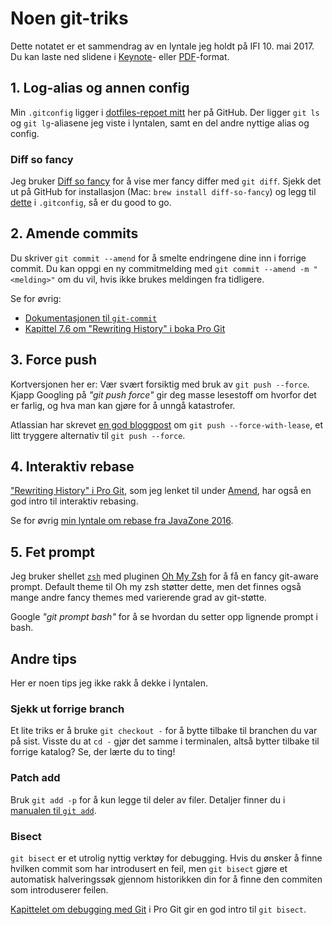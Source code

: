 # Noen git-triks

Dette notatet er et sammendrag av en lyntale jeg holdt på IFI 10. mai 2017. Du kan laste ned slidene i [Keynote](Slides.key)- eller [PDF](Slides.pdf)-format.

## 1. Log-alias og annen config

Min `.gitconfig` ligger i [dotfiles-repoet mitt](https://github.com/fredva/dotfiles/blob/master/gitconfig) her på GitHub. Der ligger `git ls` og `git lg`-aliasene jeg viste i lyntalen, samt en del andre nyttige alias og config.

### Diff so fancy

Jeg bruker [Diff so fancy](https://github.com/so-fancy/diff-so-fancy) for å vise mer fancy differ med `git diff`. Sjekk det ut på GitHub for installasjon (Mac: `brew install diff-so-fancy`) og legg til [dette](https://github.com/fredva/dotfiles/blob/master/gitconfig#L30-L32) i `.gitconfig`, så er du good to go.

## 2. Amende commits

Du skriver `git commit --amend` for å smelte endringene dine inn i forrige commit. Du kan oppgi en ny commitmelding med `git commit --amend -m "<melding>"` om du vil, hvis ikke brukes meldingen fra tidligere.

Se for øvrig:

- [Dokumentasjonen til `git-commit`](https://git-scm.com/docs/git-commit)
- [Kapittel 7.6 om "Rewriting History" i boka Pro Git](https://git-scm.com/book/en/v2/Git-Tools-Rewriting-History)

## 3. Force push

Kortversjonen her er: Vær svært forsiktig med bruk av `git push --force`. Kjapp Googling på _"git push force"_ gir deg masse lesestoff om hvorfor det er farlig, og hva man kan gjøre for å unngå katastrofer.

Atlassian har skrevet [en god bloggpost](https://developer.atlassian.com/blog/2015/04/force-with-lease/) om `git push --force-with-lease`, et litt tryggere alternativ til `git push --force`.

## 4. Interaktiv rebase

["Rewriting History" i Pro Git](https://git-scm.com/book/en/v2/Git-Tools-Rewriting-History), som jeg lenket til under [Amend](#2-amende-commits), har også en god intro til interaktiv rebasing.

Se for øvrig [min lyntale om rebase fra JavaZone 2016](https://vimeo.com/182068915).

## 5. Fet prompt

Jeg bruker shellet [`zsh`](http://www.zsh.org/) med pluginen [Oh My Zsh](http://ohmyz.sh/) for å få en fancy git-aware prompt. Default theme til Oh my zsh støtter dette, men det finnes også mange andre fancy themes med varierende grad av git-støtte.

Google _"git prompt bash"_ for å se hvordan du setter opp lignende prompt i bash.

## Andre tips

Her er noen tips jeg ikke rakk å dekke i lyntalen.

### Sjekk ut forrige branch

Et lite triks er å bruke `git checkout -` for å bytte tilbake til branchen du var på sist. Visste du at `cd -` gjør det samme i terminalen, altså bytter tilbake til forrige katalog? Se, der lærte du to ting!

### Patch add

Bruk `git add -p` for å kun legge til deler av filer. Detaljer finner du i [manualen til `git add`](https://git-scm.com/docs/git-add). 

### Bisect

`git bisect` er et utrolig nyttig verktøy for debugging. Hvis du ønsker å finne hvilken commit som har introdusert en feil, men `git bisect` gjøre et automatisk halveringssøk gjennom historikken din for å finne den commiten som introduserer feilen. 

[Kapittelet om debugging med Git](https://git-scm.com/book/en/v2/Git-Tools-Debugging-with-Git) i Pro Git gir en god intro til `git bisect`.

